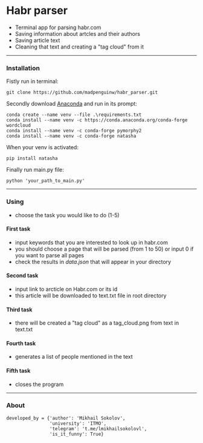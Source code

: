 # Habr parser
- Terminal app for parsing habr.com
- Saving information about artcles and their authors
- Saving article text
- Cleaning that text and creating a "tag cloud" from it
---
### Installation
Fistly run in terminal:
```
git clone https://github.com/madpenguinw/habr_parser.git
```
Secondly download <a href=https://www.anaconda.com/products/distribution>Anaconda</a> and run in its prompt:
```
conda create --name venv --file .\requirements.txt
conda install --name venv -c https://conda.anaconda.org/conda-forge wordcloud
conda install --name venv -c conda-forge pymorphy2
conda install --name venv -c conda-forge natasha
```
When your venv is activated:
```
pip install natasha
```
Finally run main.py file:
```
python 'your_path_to_main.py'
```
---
### Using
- choose the task you would like to do (1-5)
#### First task
- input keywords that you are interested to look up in habr.com
- you should choose a page that will be parsed (from 1 to 50) or input 0 if you want to parse all pages
- check the results in *data.json* that will appear in your directory 
#### Second task
- input link to arcticle on Habr.com or its id
- this article will be downloaded to text.txt file in root directory
#### Third task
- there will be created a "tag cloud" as a tag_cloud.png from text in text.txt
#### Fourth task
- generates a list of people mentioned in the text
#### Fifth task
- closes the program
---
### About
```
developed_by = {'author': 'Mikhail Sokolov',
                'university': 'ITMO',
                'telegram': 't.me/lmikhailsokolovl',
                'is_it_funny': True}
```
